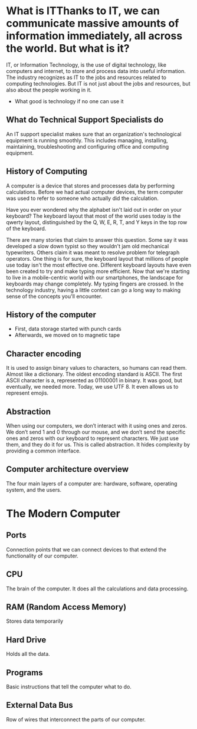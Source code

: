 # What is ITThanks to IT, we can communicate massive amounts of information immediately, all across the world. But what is it? 
IT, or Information Technology, is the use of digital technology, like computers and internet, to store and process data into useful information. The industry recognizes as IT to the jobs and resources related to computing technologies. 
But IT is not just about the jobs and resources, but also about the people working in it. 
* What good is technology if no one can use it

## What do Technical Support Specialists do
An IT support specialist makes sure that an organization's technological equipment is running smoothly. This includes managing, installing, maintaining, troubleshooting and configuring office and computing equipment.

## History of Computing
A computer is a device that stores and processes data by performing calculations. 
Before we had actual computer devices, the term computer was used to refer to someone who actually did the calculation. 

Have you ever wondered why the alphabet isn't laid out in order on your keyboard? 
The keyboard layout that most of the world uses today is the qwerty layout, distinguished by the Q, W, E, R, T, and Y keys in the top row of the keyboard. 

There are many stories that claim to answer this question. Some say it was developed a slow down typist so they wouldn't jam old mechanical typewriters. 
Others claim it was meant to resolve problem for telegraph operators. One thing is for sure, the keyboard layout that millions of people use today isn't the most effective one. 
Different keyboard layouts have even been created to try and make typing more efficient. 
Now that we're starting to live in a mobile-centric world with our smartphones, the landscape for keyboards may change completely. 
My typing fingers are crossed. In the technology industry, having a little context can go a long way to making sense of the concepts you'll encounter. 

## History of the computer
* First, data storage started with punch cards
* Afterwards, we moved on to magnetic tape


## Character encoding 
It is used to assign binary values to characters, so humans can read them. 
Almost like a dictionary. 
The oldest encoding standard is ASCII. 
The first ASCII character is a, represented as 01100001 in binary. It was good, but eventually, we needed more. 
Today, we use UTF 8. It even allows us to represent emojis. 

## Abstraction 

When using our computers, we don’t interact with it using ones and zeros. We don’t send 1 and 0 through our mouse, and we don’t send the specific ones and zeros with our keyboard to represent characters. 
We just use them, and they do it for us. This is called abstraction. 
It hides complexity by providing a common interface. 


## Computer architecture overview 

The four main layers of a computer are: hardware, software, operating system, and the users. 


# The Modern Computer

## Ports 
Connection points that we can connect devices to that extend the functionality of our computer. 

## CPU

The brain of the computer. It does all the calculations and data processing. 

## RAM (Random Access Memory)

Stores data temporarily

## Hard Drive

Holds all the data. 

## Programs

Basic instructions that tell the computer what to do. 


## External Data Bus

Row of wires that interconnect the parts of our computer. 


